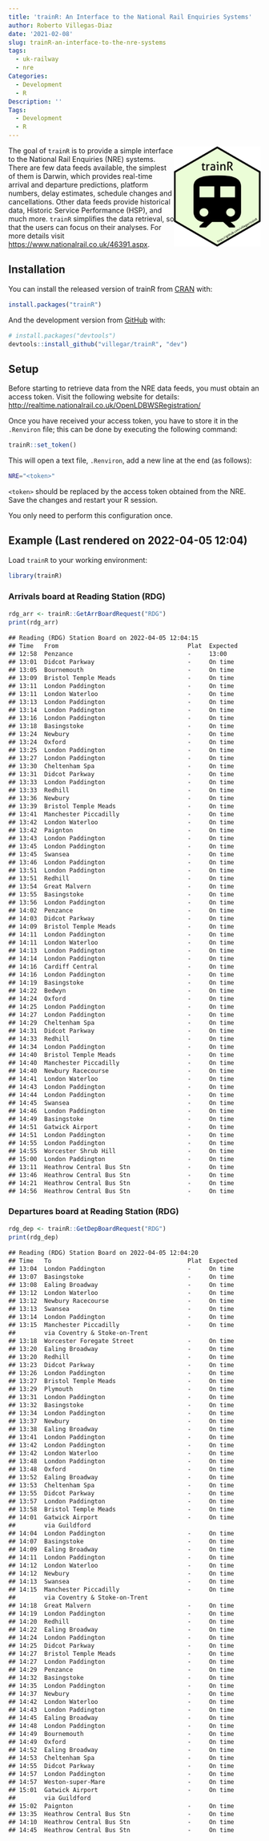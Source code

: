 ```yaml
---
title: 'trainR: An Interface to the National Rail Enquiries Systems'
author: Roberto Villegas-Diaz
date: '2021-02-08'
slug: trainR-an-interface-to-the-nre-systems
tags:
  - uk-railway
  - nre
Categories:
  - Development
  - R
Description: ''
Tags:
  - Development
  - R
---
```


<img src="https://raw.githubusercontent.com/villegar/trainR/main/inst/images/logo.png" alt="logo" align="right" height=200px/>

The goal of `trainR` is to provide a simple interface to the 
National Rail Enquiries (NRE) systems. There are few data feeds 
available, the simplest of them is Darwin, which provides real-time 
arrival and departure predictions, platform numbers, delay estimates, 
schedule changes and cancellations. Other data feeds provide historical 
data, Historic Service Performance (HSP), and much more. `trainR` 
simplifies the data retrieval, so that the users can focus on their 
analyses. For more details visit 
https://www.nationalrail.co.uk/46391.aspx.

## Installation

You can install the released version of trainR from [CRAN](https://CRAN.R-project.org) with:

``` r
install.packages("trainR")
```

And the development version from [GitHub](https://github.com/) with:

``` r
# install.packages("devtools")
devtools::install_github("villegar/trainR", "dev")
```

## Setup
Before starting to retrieve data from the NRE data feeds, you must obtain an access token. 
Visit the following website for details: http://realtime.nationalrail.co.uk/OpenLDBWSRegistration/

Once you have received your access token, you have to store it in the `.Renviron` file; this can be 
done by executing the following command:


```r
trainR::set_token()
```

This will open a text file, `.Renviron`, add a new line at the end (as follows):

```bash
NRE="<token>"
```

`<token>` should be replaced by the access token obtained from the NRE. Save the changes and restart 
your R session.

You only need to perform this configuration once.

## Example (Last rendered on 2022-04-05 12:04)

Load `trainR` to your working environment:

```r
library(trainR)
```

### Arrivals board at Reading Station (RDG)


```r
rdg_arr <- trainR::GetArrBoardRequest("RDG")
print(rdg_arr)
```

```
## Reading (RDG) Station Board on 2022-04-05 12:04:15
## Time   From                                    Plat  Expected
## 12:58  Penzance                                -     13:00
## 13:01  Didcot Parkway                          -     On time
## 13:05  Bournemouth                             -     On time
## 13:09  Bristol Temple Meads                    -     On time
## 13:11  London Paddington                       -     On time
## 13:11  London Waterloo                         -     On time
## 13:13  London Paddington                       -     On time
## 13:14  London Paddington                       -     On time
## 13:16  London Paddington                       -     On time
## 13:18  Basingstoke                             -     On time
## 13:24  Newbury                                 -     On time
## 13:24  Oxford                                  -     On time
## 13:25  London Paddington                       -     On time
## 13:27  London Paddington                       -     On time
## 13:30  Cheltenham Spa                          -     On time
## 13:31  Didcot Parkway                          -     On time
## 13:33  London Paddington                       -     On time
## 13:33  Redhill                                 -     On time
## 13:36  Newbury                                 -     On time
## 13:39  Bristol Temple Meads                    -     On time
## 13:41  Manchester Piccadilly                   -     On time
## 13:42  London Waterloo                         -     On time
## 13:42  Paignton                                -     On time
## 13:43  London Paddington                       -     On time
## 13:45  London Paddington                       -     On time
## 13:45  Swansea                                 -     On time
## 13:46  London Paddington                       -     On time
## 13:51  London Paddington                       -     On time
## 13:51  Redhill                                 -     On time
## 13:54  Great Malvern                           -     On time
## 13:55  Basingstoke                             -     On time
## 13:56  London Paddington                       -     On time
## 14:02  Penzance                                -     On time
## 14:03  Didcot Parkway                          -     On time
## 14:09  Bristol Temple Meads                    -     On time
## 14:11  London Paddington                       -     On time
## 14:11  London Waterloo                         -     On time
## 14:13  London Paddington                       -     On time
## 14:14  London Paddington                       -     On time
## 14:16  Cardiff Central                         -     On time
## 14:16  London Paddington                       -     On time
## 14:19  Basingstoke                             -     On time
## 14:22  Bedwyn                                  -     On time
## 14:24  Oxford                                  -     On time
## 14:25  London Paddington                       -     On time
## 14:27  London Paddington                       -     On time
## 14:29  Cheltenham Spa                          -     On time
## 14:31  Didcot Parkway                          -     On time
## 14:33  Redhill                                 -     On time
## 14:34  London Paddington                       -     On time
## 14:40  Bristol Temple Meads                    -     On time
## 14:40  Manchester Piccadilly                   -     On time
## 14:40  Newbury Racecourse                      -     On time
## 14:41  London Waterloo                         -     On time
## 14:43  London Paddington                       -     On time
## 14:44  London Paddington                       -     On time
## 14:45  Swansea                                 -     On time
## 14:46  London Paddington                       -     On time
## 14:49  Basingstoke                             -     On time
## 14:51  Gatwick Airport                         -     On time
## 14:51  London Paddington                       -     On time
## 14:55  London Paddington                       -     On time
## 14:55  Worcester Shrub Hill                    -     On time
## 15:00  London Paddington                       -     On time
## 13:11  Heathrow Central Bus Stn                -     On time
## 13:46  Heathrow Central Bus Stn                -     On time
## 14:21  Heathrow Central Bus Stn                -     On time
## 14:56  Heathrow Central Bus Stn                -     On time
```

### Departures board at Reading Station (RDG)


```r
rdg_dep <- trainR::GetDepBoardRequest("RDG")
print(rdg_dep)
```

```
## Reading (RDG) Station Board on 2022-04-05 12:04:20
## Time   To                                      Plat  Expected
## 13:04  London Paddington                       -     On time
## 13:07  Basingstoke                             -     On time
## 13:08  Ealing Broadway                         -     On time
## 13:12  London Waterloo                         -     On time
## 13:12  Newbury Racecourse                      -     On time
## 13:13  Swansea                                 -     On time
## 13:14  London Paddington                       -     On time
## 13:15  Manchester Piccadilly                   -     On time
##        via Coventry & Stoke-on-Trent           
## 13:18  Worcester Foregate Street               -     On time
## 13:20  Ealing Broadway                         -     On time
## 13:20  Redhill                                 -     On time
## 13:23  Didcot Parkway                          -     On time
## 13:26  London Paddington                       -     On time
## 13:27  Bristol Temple Meads                    -     On time
## 13:29  Plymouth                                -     On time
## 13:31  London Paddington                       -     On time
## 13:32  Basingstoke                             -     On time
## 13:34  London Paddington                       -     On time
## 13:37  Newbury                                 -     On time
## 13:38  Ealing Broadway                         -     On time
## 13:41  London Paddington                       -     On time
## 13:42  London Paddington                       -     On time
## 13:42  London Waterloo                         -     On time
## 13:48  London Paddington                       -     On time
## 13:48  Oxford                                  -     On time
## 13:52  Ealing Broadway                         -     On time
## 13:53  Cheltenham Spa                          -     On time
## 13:55  Didcot Parkway                          -     On time
## 13:57  London Paddington                       -     On time
## 13:58  Bristol Temple Meads                    -     On time
## 14:01  Gatwick Airport                         -     On time
##        via Guildford                           
## 14:04  London Paddington                       -     On time
## 14:07  Basingstoke                             -     On time
## 14:09  Ealing Broadway                         -     On time
## 14:11  London Paddington                       -     On time
## 14:12  London Waterloo                         -     On time
## 14:12  Newbury                                 -     On time
## 14:13  Swansea                                 -     On time
## 14:15  Manchester Piccadilly                   -     On time
##        via Coventry & Stoke-on-Trent           
## 14:18  Great Malvern                           -     On time
## 14:19  London Paddington                       -     On time
## 14:20  Redhill                                 -     On time
## 14:22  Ealing Broadway                         -     On time
## 14:24  London Paddington                       -     On time
## 14:25  Didcot Parkway                          -     On time
## 14:27  Bristol Temple Meads                    -     On time
## 14:27  London Paddington                       -     On time
## 14:29  Penzance                                -     On time
## 14:32  Basingstoke                             -     On time
## 14:35  London Paddington                       -     On time
## 14:37  Newbury                                 -     On time
## 14:42  London Waterloo                         -     On time
## 14:43  London Paddington                       -     On time
## 14:45  Ealing Broadway                         -     On time
## 14:48  London Paddington                       -     On time
## 14:49  Bournemouth                             -     On time
## 14:49  Oxford                                  -     On time
## 14:52  Ealing Broadway                         -     On time
## 14:53  Cheltenham Spa                          -     On time
## 14:55  Didcot Parkway                          -     On time
## 14:57  London Paddington                       -     On time
## 14:57  Weston-super-Mare                       -     On time
## 15:01  Gatwick Airport                         -     On time
##        via Guildford                           
## 15:02  Paignton                                -     On time
## 13:35  Heathrow Central Bus Stn                -     On time
## 14:10  Heathrow Central Bus Stn                -     On time
## 14:45  Heathrow Central Bus Stn                -     On time
```
